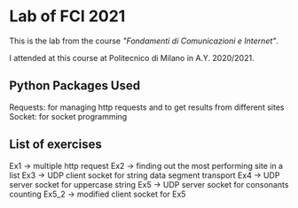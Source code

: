 # Lab of FCI 2021
This is the lab from the course _"Fondamenti di Comunicazioni e Internet"_.

I attended at this course at Politecnico di Milano in A.Y. 2020/2021.

## Python Packages Used
Requests: for managing http requests and to get results from different sites
Socket: for socket programming

## List of exercises
Ex1 -> multiple http request
Ex2 -> finding out the most performing site in a list
Ex3 -> UDP client socket for string data segment transport
Ex4 -> UDP server socket for uppercase string
Ex5 -> UDP server socket for consonants counting
Ex5_2 -> modified client socket for Ex5
